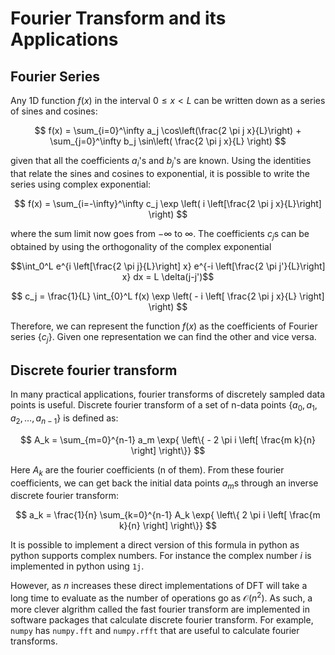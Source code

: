 # Fourier Transform and its Applications

## Fourier Series

Any 1D function $f(x)$ in the interval $0\leq x < L$ can be written down as a series of sines and cosines:

$$ f(x) = \sum_{i=0}^\infty a_j \cos\left(\frac{2 \pi j x}{L}\right) + \sum_{j=0}^\infty b_j \sin\left( \frac{2 \pi j x}{L} \right) $$

given that all the coefficients $a_i$'s and $b_j$'s are known. Using the identities that relate the sines and cosines to exponential, it is possible to write the series using complex exponential:

$$ f(x) = \sum_{i=-\infty}^\infty c_j \exp \left( i \left[\frac{2 \pi j x}{L}\right] \right) $$

where the sum limit now goes from $-\infty$ to $\infty$. The coefficients $c_j$s can be obtained by using the orthogonality of the complex exponential 

$$\int_0^L e^{i \left[\frac{2 \pi j}{L}\right] x} e^{-i \left[\frac{2 \pi j'}{L}\right] x} dx = L \delta(j-j')$$

$$ c_j = \frac{1}{L} \int_{0}^L f(x) \exp \left( - i \left[ \frac{2 \pi j x}{L} \right] \right) $$

Therefore, we can represent the function $f(x)$ as the coefficients of Fourier series $\{ c_j \}$. Given one representation we can find the other and vice versa.

## Discrete fourier transform

In many practical applications, fourier transforms of discretely sampled data points is useful. Discrete fourier transform of a set of n-data points $\{a_0, a_1, a_2, \dots, a_{n-1}\}$ is defined as:

$$ A_k = \sum_{m=0}^{n-1} a_m \exp{ \left\{ - 2 \pi i \left[ \frac{m k}{n} \right] \right\}} $$

Here $A_k$ are the fourier coefficients (n of them). From these fourier coefficients, we can get back the initial data points $a_m$s through an inverse discrete fourier transform:

$$ a_k = \frac{1}{n} \sum_{k=0}^{n-1} A_k \exp{ \left\{ 2 \pi i \left[ \frac{m k}{n} \right] \right\}} $$

It is possible to implement a direct version of this formula in python as python supports complex numbers. For instance the complex number $i$ is implemented in python using ```1j```.

However, as $n$ increases these direct implementations of DFT will take a long time to evaluate as the number of operations go as $\mathcal{O}(n^2)$. As such, a more clever algrithm called the fast fourier transform are implemented in software packages that calculate discrete fourier transform. For example, `numpy` has `numpy.fft` and `numpy.rfft` that are useful to calculate fourier transforms.